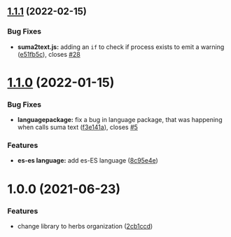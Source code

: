 ## [1.1.1](https://github.com/herbsjs/suma2text/compare/v1.1.0...v1.1.1) (2022-02-15)


### Bug Fixes

* **suma2text.js:** adding an `if` to check if process exists to emit a warning ([e51fb5c](https://github.com/herbsjs/suma2text/commit/e51fb5cbe1dbea47b2a0f86c8caf5b00068db71e)), closes [#28](https://github.com/herbsjs/suma2text/issues/28)

# [1.1.0](https://github.com/herbsjs/suma2text/compare/v1.0.0...v1.1.0) (2022-01-15)


### Bug Fixes

* **languagepackage:** fix a bug in language package, that was happening when calls suma text ([f3e141a](https://github.com/herbsjs/suma2text/commit/f3e141ab9e51f900dff03a715458f294ebe166bc)), closes [#5](https://github.com/herbsjs/suma2text/issues/5)


### Features

* **es-es language:** add es-ES language ([8c95e4e](https://github.com/herbsjs/suma2text/commit/8c95e4e540ad551386721a61cfe05777c9514135))

# 1.0.0 (2021-06-23)


### Features

* change library to herbs organization ([2cb1ccd](https://github.com/herbsjs/suma2text/commit/2cb1ccdf91f9942363d8146e0edd979258b74092))
